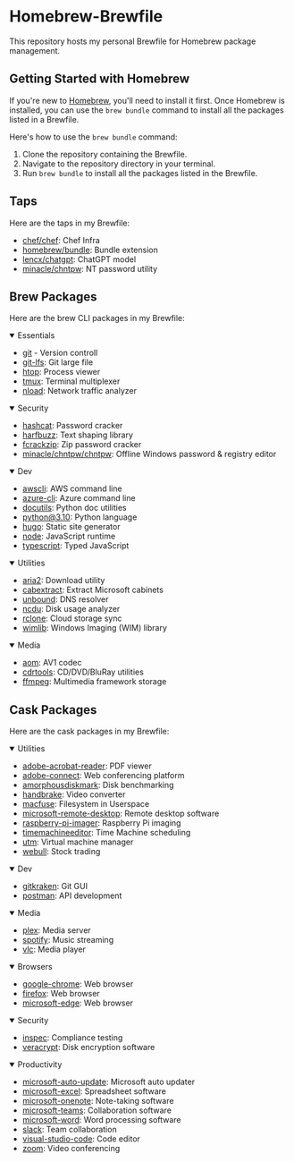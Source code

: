 # Homebrew-Brewfile

This repository hosts my personal Brewfile for Homebrew package management. 

## Getting Started with Homebrew

If you're new to [Homebrew](https://brew.sh/), you'll need to install it first. Once Homebrew is installed, you can use the `brew bundle` command to install all the packages listed in a Brewfile.

Here's how to use the `brew bundle` command:

1. Clone the repository containing the Brewfile.
2. Navigate to the repository directory in your terminal.
3. Run `brew bundle` to install all the packages listed in the Brewfile.

## Taps

Here are the taps in my Brewfile:

- [chef/chef](https://github.com/chef/chef): Chef Infra
- [homebrew/bundle](https://github.com/Homebrew/homebrew-bundle): Bundle extension
- [lencx/chatgpt](https://github.com/lencx/ChatGPT.git): ChatGPT model
- [minacle/chntpw](https://github.com/minacle/chntpw): NT password utility

## Brew Packages

Here are the brew CLI packages in my Brewfile:

<details open>
<summary>Essentials</summary>

- [git](https://git-scm.com/) - Version controll
- [git-lfs](https://git-lfs.github.com/): Git large file
- [htop](https://htop.dev/): Process viewer
- [tmux](https://github.com/tmux/tmux/wiki): Terminal multiplexer
- [nload](https://www.roland-riegel.de/nload/): Network traffic analyzer

</details>

<details open>
<summary>Security</summary>

- [hashcat](https://hashcat.net/hashcat/): Password cracker
- [harfbuzz](https://harfbuzz.org/): Text shaping library
- [fcrackzip](https://github.com/hyc/fcrackzip): Zip password cracker
- [minacle/chntpw/chntpw](https://github.com/minacle/chntpw): Offline Windows password & registry editor

</details>

<details open>
<summary>Dev</summary>

- [awscli](https://aws.amazon.com/cli/): AWS command line
- [azure-cli](https://docs.microsoft.com/cli/azure/): Azure command line
- [docutils](https://docutils.sourceforge.io/): Python doc utilities
- [python@3.10](https://www.python.org/): Python language
- [hugo](https://gohugo.io/): Static site generator
- [node](https://nodejs.org/en/): JavaScript runtime
- [typescript](https://www.typescriptlang.org/): Typed JavaScript

</details>

<details open>
<summary>Utilities</summary>

- [aria2](https://aria2.github.io/): Download utility
- [cabextract](https://www.cabextract.org.uk/): Extract Microsoft cabinets
- [unbound](https://www.unbound.net/): DNS resolver
- [ncdu](https://dev.yorhel.nl/ncdu): Disk usage analyzer
- [rclone](https://rclone.org/): Cloud storage sync
- [wimlib](https://wimlib.net/): Windows Imaging (WIM) library

</details>

<details open>
<summary>Media</summary>

- [aom](https://aomedia.org/): AV1 codec
- [cdrtools](http://cdrtools.sourceforge.net/private/cdrecord.html): CD/DVD/BluRay utilities
- [ffmpeg](https://www.ffmpeg.org/): Multimedia framework storage

</details>

## Cask Packages

Here are the cask packages in my Brewfile:

<details open>
<summary>Utilities</summary>

- [adobe-acrobat-reader](https://acrobat.adobe.com/us/en/acrobat/pdf-reader.html): PDF viewer
- [adobe-connect](https://www.adobe.com/products/adobeconnect.html): Web conferencing platform
- [amorphousdiskmark](https://www.katsurashareware.com/pgs/adm.html): Disk benchmarking
- [handbrake](https://handbrake.fr/): Video converter
- [macfuse](https://osxfuse.github.io/): Filesystem in Userspace
- [microsoft-remote-desktop](https://www.microsoft.com/remote-desktop): Remote desktop software
- [raspberry-pi-imager](https://www.raspberrypi.org/software/): Raspberry Pi imaging
- [timemachineeditor](https://tclementdev.com/timemachineeditor/): Time Machine scheduling
- [utm](https://getutm.app/): Virtual machine manager
- [webull](https://www.webull.com/): Stock trading


</details>

<details open>
<summary>Dev</summary>

- [gitkraken](https://www.gitkraken.com/): Git GUI
- [postman](https://www.getpostman.com/): API development

</details>

<details open>
<summary>Media</summary>

- [plex](https://www.plex.tv/): Media server
- [spotify](https://www.spotify.com/): Music streaming
- [vlc](https://www.videolan.org/vlc/index.html): Media player

</details>

<details open>
<summary>Browsers</summary>

- [google-chrome](https://www.google.com/chrome/): Web browser
- [firefox](https://www.mozilla.org/firefox/): Web browser
- [microsoft-edge](https://www.microsoft.com/en-us/edge): Web browser

</details>

<details open>
<summary>Security</summary>

- [inspec](https://www.inspec.io/): Compliance testing
- [veracrypt](https://www.veracrypt.fr/en/Home.html): Disk encryption software

</details>

<details open>
<summary>Productivity</summary>

- [microsoft-auto-update](https://docs.microsoft.com/en-us/officeupdates/release-notes-office-for-mac): Microsoft auto updater
- [microsoft-excel](https://www.microsoft.com/excel): Spreadsheet software
- [microsoft-onenote](https://www.microsoft.com/onenote): Note-taking software
- [microsoft-teams](https://www.microsoft.com/teams): Collaboration software
- [microsoft-word](https://www.microsoft.com/word): Word processing software
- [slack](https://slack.com/): Team collaboration
- [visual-studio-code](https://code.visualstudio.com/): Code editor
- [zoom](https://zoom.us/): Video conferencing

</details>


